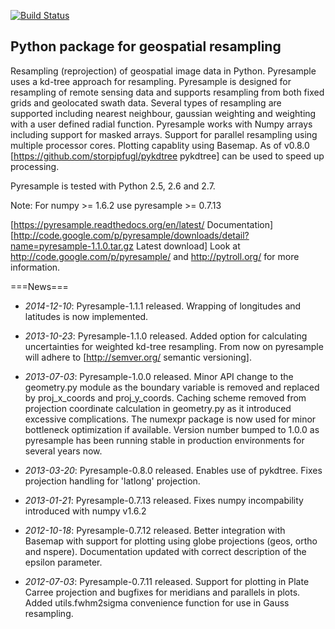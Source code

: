 [![Build Status](https://travis-ci.org/mraspaud/pyresample.svg?branch=master)](https://travis-ci.org/mraspaud/pyresample)

Python package for geospatial resampling
----------------------------------------

Resampling (reprojection) of geospatial image data in Python.
Pyresample uses a kd-tree approach for resampling. 
Pyresample is designed for resampling of remote sensing data and supports resampling from both fixed grids and geolocated swath data. 
Several types of resampling are supported including nearest neighbour, gaussian weighting and weighting with a user defined radial function.
Pyresample works with Numpy arrays including support for masked arrays.
Support for parallel resampling using multiple processor cores.
Plotting capablity using Basemap. As of v0.8.0 [https://github.com/storpipfugl/pykdtree pykdtree] can be used to speed up processing.

Pyresample is tested with Python 2.5, 2.6 and 2.7.

Note: For numpy >= 1.6.2 use pyresample >= 0.7.13  

[https://pyresample.readthedocs.org/en/latest/ Documentation]
[http://code.google.com/p/pyresample/downloads/detail?name=pyresample-1.1.0.tar.gz Latest download]
Look at http://code.google.com/p/pyresample/ and http://pytroll.org/ for more information.


===News===
  * *2014-12-10*: Pyresample-1.1.1 released. Wrapping of longitudes and latitudes is now implemented.

  * *2013-10-23*: Pyresample-1.1.0 released. Added option for calculating uncertainties for weighted kd-tree resampling. From now on pyresample will adhere to [http://semver.org/ semantic versioning].

  * *2013-07-03*: Pyresample-1.0.0 released. Minor API change to the geometry.py module as the boundary variable is removed and replaced by proj_x_coords and proj_y_coords. Caching scheme removed from projection coordinate calculation in geometry.py as it introduced excessive complications. The numexpr package is now used for minor bottleneck optimization if available. Version number bumped to 1.0.0 as pyresample has been running stable in production environments for several years now.
   
  * *2013-03-20*: Pyresample-0.8.0 released. Enables use of pykdtree. Fixes projection handling for 'latlong' projection.

  * *2013-01-21*: Pyresample-0.7.13 released. Fixes numpy incompability introduced with numpy v1.6.2

  * *2012-10-18*: Pyresample-0.7.12 released. Better integration with Basemap with support for plotting using globe projections (geos, ortho and nspere). Documentation updated with correct description of the epsilon parameter.

  * *2012-07-03*: Pyresample-0.7.11 released. Support for plotting in Plate Carree projection and bugfixes for meridians and parallels in plots. Added utils.fwhm2sigma convenience function for use in Gauss resampling.   
